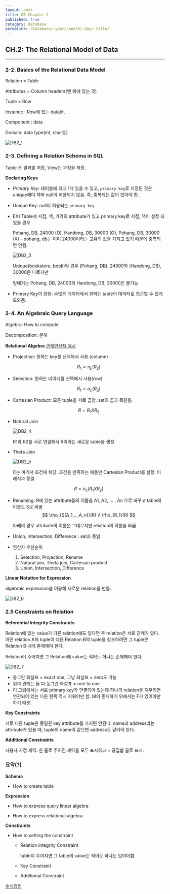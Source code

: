 ```yaml
---
layout: post
title: DB Chapter 2
published: True
category: Database
permalink: /Database/:year/:month/:day/:title/
---
```


## CH.2: The Relational  Model of Data

------------

### 2-2. Basics of the Relational Data Model

Relation = Table

Attributes = Column headers(맨 위에 있는 것)

Tuple = Row

Instance : Row에 있는 data들.

Component : data

Domain: data type(int, char등)

![DB2_1](https://user-images.githubusercontent.com/43085342/55681206-66eb3800-595e-11e9-8cdc-c0886d8c800b.PNG)

### 2-3. Defining a Relation Schema in SQL

Table 은 결과를 저장, View는 과정을 저장.



**Declaring Keys**

* *Primary Key*: 테이블에 최대 1개 있을 수 있고, `primary key`로 지정된 것은 unique해야 하며 null이 허용되지 않음. 즉, 중복되는 값이 없어야 함.

* Unique Key: null이 허용되는 `primary key`

* EX) Table에 서점, 책, 가격의 attribute가 있고 primary key로 서점, 책이 설정 되었을 경우

  Pohang, DB, 24000 (O), Handong, DB, 30000 (O), Pohang, DB, 30000 (X) - pohang, db는 이미 24000이라는 고유의 값을 가지고 있기 때문에 중복되면 안됨.

  ![DB2_3](https://user-images.githubusercontent.com/43085342/55681220-a4e85c00-595e-11e9-8a66-97347616c16a.PNG)

  Unique(bookstore, book)일 경우 (Pohang, DB), 24000와 (Handong, DB), 30000은 다르지만

  밑에거는 Pohang, DB, 24000과 Handong, DB, 30000은 불가능

* Primary Key의 장점: 수많은 데이터에서 원하는 table의 데이터로 접근할 수 있게 도와줌.



### 2-4. An Algebraic Query Language

Algebra: How to compute

Decomposition: 분해

**Relational Algebra** [관계연산자 예시](<http://www.engr.sjsu.edu/fayad/current.courses/cmpe226-fall07/docs/lecture6/03-RA-Examples3.pdf>)

- Projection: 원하는 key를 선택해서 사용.(column)

  $$
  R_1 = \pi_L(R_2)
  $$


- Selection: 원하는 데이터를 선택해서 사용(row)

  $$
  R_1 = \sigma_c(R_2)
  $$

- Cartesian Product: 모든 tuple을 서로 곱함. set의 곱과 똑같음.

  $$
  R = R_1 X R_2
  $$

- Natural Join

  ![DB2_4](https://user-images.githubusercontent.com/43085342/55681225-b7629580-595e-11e9-8d12-c3df1fbc049b.PNG)

  R1과 R2를 서로 연결해서 R이라는 새로운 table을 생성.

- Theta Join

  ![DB2_5](https://user-images.githubusercontent.com/43085342/55681226-b893c280-595e-11e9-810b-9974db6d03c4.PNG)

  C는 여기서 조건에 해당. 조건을 만족하는 애들만 Cartesian Product를 실행. 아래식과 동일

  $$
  R = \sigma_c(R_1 X R_2)
  $$

- Renaming: R에 있는 attribute들의 이름을 A1, A2, ... , An 으로 바꾸고 table의 이름도 S로 바꿈
  $$
  \rho_{S(A_1,...,A_n)}(R) \\
  \rho_{R_1}(R)
  $$

  아래의 경우 attribute의 이름은 그대로지만 relation의 이름을 바꿈

  

- Union, Intersection, Difference : set과 동일

  

- 연산자 우선순위

  1. Selection, Projection, Rename
  2. Natural join, Theta join, Cartesian product
  3. Union, Intersection, Difference




**Linear Notation for Expression**

algebraic expression을 이용해 새로운 relation을 만듬.

![DB2_6](https://user-images.githubusercontent.com/43085342/55681228-b9c4ef80-595e-11e9-9bde-eaf0d9ef5ec5.PNG)




### 2.5 Constraints on Relation

**Referential Integrity Constraints**

Relation에 있는 value가 다른 relation에도 있다면 두 relation은 서로 관계가 있다. 어떤 relation A의 tuple이 다른 Relation B의 tuple을 참조하려면 그 tuple은 Relation B 내에 존재해야 한다.

Relation이 주어지면 그 Relation에 value는 적어도 하나는 존재해야 한다.

![DB2_7](https://user-images.githubusercontent.com/43085342/55681229-baf61c80-595e-11e9-89af-e5ee8a42e092.PNG)

* 동그란 화살표 = exact one, 그냥 화살표 = zero도 가능
* 위의 관계는 둘 다 동그란 화살표 = one to one
* 이 그림에서는 서로 primary key가 연결되어 있는데 하나의 relation을 지우려면 연관되어 있는 다른 한쪽 역시 지워야만 함. M이 존재하기 위해서는 F가 있어야만 하기 때문.



**Key Constraints**

서로 다른 tuple은 동일한 key attribute를 가지면 안된다. name과 address라는 attribute가 있을 때, tuple의 name이 같으면 address도 같아야 한다.



**Additional Constraints**

사용자 지정 제약. 한 줄로 주어진 제약을 모두 표시하고 = 공집합 꼴로 표시.



### 요약(?)

**Schema**

* How to create table

**Expression**

* How to express query linear algebra

* How to express relational algebra




**Constraints**

* How to setting the constraint

  * Relation integrity Constraint

    table이 주어지면 그 table의 value는 적어도 하나는 있어야함.

  * Key Constraint

  * Additional Constraint

[수식정리](https://en.wikipedia.org/wiki/Help:Displaying_a_formula#Formatting_using_TeX)

